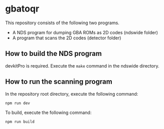 # gbatoqr

This repository consists of the following two programs.

* A NDS program for dumping GBA ROMs as 2D codes (ndswide folder)
* A program that scans the 2D codes (detector folder)

## How to build the NDS program

devkitPro is required.
Execute the `make` command in the ndswide directory.

## How to run the scanning program

In the repository root directory, execute the following command:
```
npm run dev
```

To build, execute the following command:
```
npm run build
```
